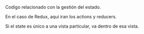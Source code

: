 Codigo relacionado con la gestión del estado.

En el caso de Redux, aqui iran los actions y reducers.

Si el state es único a una vista particular, va dentro de esa vista.